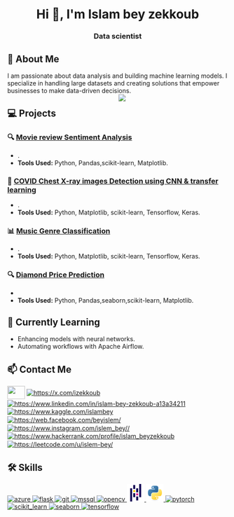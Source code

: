 <h1 align="center">Hi 👋, I'm Islam bey zekkoub </h1>
<h3 align="center">Data scientist </h3>

## 👋 About Me
I am passionate about data analysis and building machine learning models. I specialize in handling large datasets and creating solutions that empower businesses to make data-driven decisions.
<br>
<img align="right" src="https://user-images.githubusercontent.com/63050133/156676671-d5b2e362-97d4-4404-9447-dd71ddfea82f.gif" width = 250px/>

## 💻 Projects
### 🔍 [Movie review Sentiment Analysis](https://github.com/islam-bey-zekkoub/Movie-review-Sentiment-Analysis)
- .
- **Tools Used:** Python, Pandas,scikit-learn, Matplotlib.

### 🤖 [COVID Chest X-ray images Detection using CNN & transfer learning](https://github.com/islam-bey-zekkoub/COVID-Chest-X-ray-images-Detection-using-CNN-transfer-learning)
- .
- **Tools Used:** Python, Matplotlib, scikit-learn, Tensorflow, Keras.

### 📊 [Music Genre Classification](https://github.com/islam-bey-zekkoub/Music-Genre-Classification)
- .
- **Tools Used:** Python, Matplotlib, scikit-learn, Tensorflow, Keras.
### 🔍 [Diamond Price Prediction](https://github.com/islam-bey-zekkoub/Diamond-Price-Prediction/tree/master)
- 
- **Tools Used:** Python, Pandas,seaborn,scikit-learn, Matplotlib.

## 🌱 Currently Learning
- Enhancing models with neural networks.
- Automating workflows with Apache Airflow.
  
## 📫 Contact Me
<p align="left">
<a href = "mailto: islam.beyzekkoub@gmail.com"><img align="center" src="https://seeklogo.com/images/G/gmail-new-2020-logo-32DBE11BB4-seeklogo.com.png" height="30" width="40" /></a>
<a href="https://x.com/izekkoub" target="blank"><img align="center" src="https://raw.githubusercontent.com/rahuldkjain/github-profile-readme-generator/master/src/images/icons/Social/twitter.svg" alt="https://x.com/izekkoub" height="30" width="40" /></a>
<a href="https://www.linkedin.com/in/islam-bey-zekkoub-a13a34211" target="blank"><img align="center" src="https://raw.githubusercontent.com/rahuldkjain/github-profile-readme-generator/master/src/images/icons/Social/linked-in-alt.svg" alt="https://www.linkedin.com/in/islam-bey-zekkoub-a13a34211" height="30" width="40" /></a>
<a href="https://www.kaggle.com/islambey" target="blank"><img align="center" src="https://raw.githubusercontent.com/rahuldkjain/github-profile-readme-generator/master/src/images/icons/Social/kaggle.svg" alt="https://www.kaggle.com/islambey" height="30" width="40" /></a>
<a href="https://web.facebook.com/beyislem/" target="blank"><img align="center" src="https://raw.githubusercontent.com/rahuldkjain/github-profile-readme-generator/master/src/images/icons/Social/facebook.svg" alt="https://web.facebook.com/beyislem/" height="30" width="40" /></a>
<a href="https://www.instagram.com/islem_bey//" target="blank"><img align="center" src="https://raw.githubusercontent.com/rahuldkjain/github-profile-readme-generator/master/src/images/icons/Social/instagram.svg" alt="https://www.instagram.com/islem_bey//" height="30" width="40" /></a>
<a href="https://www.hackerrank.com/profile/islam_beyzekkoub" target="blank"><img align="center" src="https://raw.githubusercontent.com/rahuldkjain/github-profile-readme-generator/master/src/images/icons/Social/hackerrank.svg" alt="https://www.hackerrank.com/profile/islam_beyzekkoub" height="30" width="40" /></a>
<a href="https://leetcode.com/u/islem-bey/" target="blank"><img align="center" src="https://raw.githubusercontent.com/rahuldkjain/github-profile-readme-generator/master/src/images/icons/Social/leet-code.svg" alt="https://leetcode.com/u/islem-bey/" height="30" width="40" /></a>
</p>

## 🛠️ Skills
<p align="left"> <a href="https://azure.microsoft.com/en-in/" target="_blank" rel="noreferrer"> <img src="https://www.vectorlogo.zone/logos/microsoft_azure/microsoft_azure-icon.svg" alt="azure" width="40" height="40"/> </a> <a href="https://flask.palletsprojects.com/" target="_blank" rel="noreferrer"> <img src="https://www.vectorlogo.zone/logos/pocoo_flask/pocoo_flask-icon.svg" alt="flask" width="40" height="40"/> </a> <a href="https://git-scm.com/" target="_blank" rel="noreferrer"> <img src="https://www.vectorlogo.zone/logos/git-scm/git-scm-icon.svg" alt="git" width="40" height="40"/> </a> <a href="https://www.microsoft.com/en-us/sql-server" target="_blank" rel="noreferrer"> <img src="https://www.svgrepo.com/show/303229/microsoft-sql-server-logo.svg" alt="mssql" width="40" height="40"/> </a> <a href="https://opencv.org/" target="_blank" rel="noreferrer"> <img src="https://www.vectorlogo.zone/logos/opencv/opencv-icon.svg" alt="opencv" width="40" height="40"/> </a> <a href="https://pandas.pydata.org/" target="_blank" rel="noreferrer"> <img src="https://raw.githubusercontent.com/devicons/devicon/2ae2a900d2f041da66e950e4d48052658d850630/icons/pandas/pandas-original.svg" alt="pandas" width="40" height="40"/> </a> <a href="https://www.python.org" target="_blank" rel="noreferrer"> <img src="https://raw.githubusercontent.com/devicons/devicon/master/icons/python/python-original.svg" alt="python" width="40" height="40"/> </a> <a href="https://pytorch.org/" target="_blank" rel="noreferrer"> <img src="https://www.vectorlogo.zone/logos/pytorch/pytorch-icon.svg" alt="pytorch" width="40" height="40"/> </a> <a href="https://scikit-learn.org/" target="_blank" rel="noreferrer"> <img src="https://upload.wikimedia.org/wikipedia/commons/0/05/Scikit_learn_logo_small.svg" alt="scikit_learn" width="40" height="40"/> </a> <a href="https://seaborn.pydata.org/" target="_blank" rel="noreferrer"> <img src="https://seaborn.pydata.org/_images/logo-mark-lightbg.svg" alt="seaborn" width="40" height="40"/> </a> <a href="https://www.tensorflow.org" target="_blank" rel="noreferrer"> <img src="https://www.vectorlogo.zone/logos/tensorflow/tensorflow-icon.svg" alt="tensorflow" width="40" height="40"/> </a> </p>
